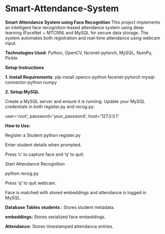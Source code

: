 # Smart-Attendance-System
**Smart Attendance System using Face Recognition**
This project implements an intelligent face recognition–based attendance system using deep learning (FaceNet + MTCNN) and MySQL for secure data storage. The system automates both registration and real-time attendance using webcam input.

**Technologies Used:**
Python,
OpenCV,
facenet-pytorch,
MySQL,
NumPy,
Pickle

**Setup Instructions**


**1. Install Requirements**:
pip install opencv-python facenet-pytorch mysql-connector-python numpy


**2. Setup MySQL**


Create a MySQL server and ensure it is running.
Update your MySQL credentials in both register.py and recog.py:


user='root',
password='your_password',
host='127.0.0.1'

**How to Use:**


Register a Student
python register.py


Enter student details when prompted.


Press ‘c’ to capture face and ‘q’ to quit.

Start Attendance Recognition


python recog.py


Press ‘q’ to quit webcam.

Face is matched with stored embeddings and attendance is logged in MySQL.


**Database Tables**
**students :**
Stores student metadata.

**embeddings:**
Stores serialized face embeddings.

**Attendance:**
Stores timestamped attendance entries.
